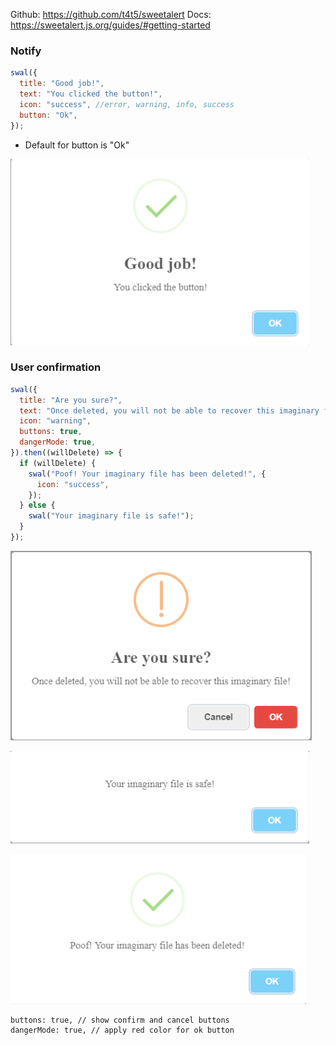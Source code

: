 Github: https://github.com/t4t5/sweetalert
Docs: https://sweetalert.js.org/guides/#getting-started

### Notify

```js
swal({
  title: "Good job!",
  text: "You clicked the button!",
  icon: "success", //error, warning, info, success
  button: "Ok",
});
```

- Default for button is "Ok"

![alt text](image-3.png)

### User confirmation

```js
swal({
  title: "Are you sure?",
  text: "Once deleted, you will not be able to recover this imaginary file!",
  icon: "warning",
  buttons: true,
  dangerMode: true,
}).then((willDelete) => {
  if (willDelete) {
    swal("Poof! Your imaginary file has been deleted!", {
      icon: "success",
    });
  } else {
    swal("Your imaginary file is safe!");
  }
});
```

![alt text](image.png)

![alt text](image-1.png)

![alt text](image-2.png)

```text
buttons: true, // show confirm and cancel buttons
dangerMode: true, // apply red color for ok button
```
